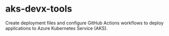 # aks-devx-tools
Create deployment files and configure GitHub Actions workflows to deploy applications to Azure Kubernetes Service (AKS).
